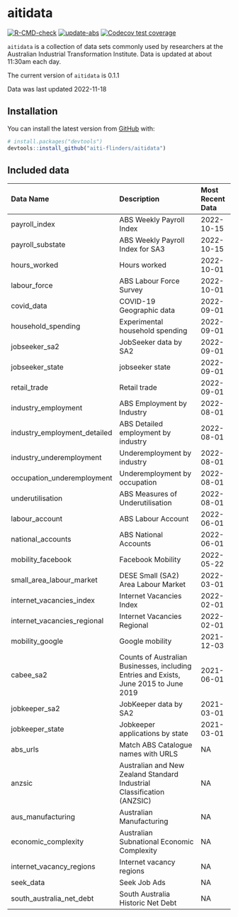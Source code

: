 
<!-- README.md is generated from README.Rmd. Please edit that file -->

# aitidata

<!-- badges: start -->

[![R-CMD-check](https://github.com/aiti-flinders/aitidata/actions/workflows/R-CMD-check.yaml/badge.svg?branch=data_prep)](https://github.com/aiti-flinders/aitidata/actions/workflows/R-CMD-check.yaml)
[![update-abs](https://github.com/aiti-flinders/aitidata/workflows/update-abs/badge.svg)](https://github.com/aiti-flinders/aitidata/actions)
[![Codecov test
coverage](https://codecov.io/gh/aiti-flinders/aitidata/branch/master/graph/badge.svg)](https://app.codecov.io/gh/aiti-flinders/aitidata?branch=master)
<!-- badges: end -->

`aitidata` is a collection of data sets commonly used by researchers at
the Australian Industrial Transformation Institute. Data is updated at
about 11:30am each day.

The current version of `aitidata` is 0.1.1

Data was last updated 2022-11-18

## Installation

You can install the latest version from [GitHub](https://github.com/)
with:

``` r
# install.packages("devtools")
devtools::install_github("aiti-flinders/aitidata")
```

## Included data

| Data Name                      | Description                                                                           | Most Recent Data |
| :----------------------------- | :------------------------------------------------------------------------------------ | :--------------- |
| payroll\_index                 | ABS Weekly Payroll Index                                                              | 2022-10-15       |
| payroll\_substate              | ABS Weekly Payroll Index for SA3                                                      | 2022-10-15       |
| hours\_worked                  | Hours worked                                                                          | 2022-10-01       |
| labour\_force                  | ABS Labour Force Survey                                                               | 2022-10-01       |
| covid\_data                    | COVID-19 Geographic data                                                              | 2022-09-01       |
| household\_spending            | Experimental household spending                                                       | 2022-09-01       |
| jobseeker\_sa2                 | JobSeeker data by SA2                                                                 | 2022-09-01       |
| jobseeker\_state               | jobseeker state                                                                       | 2022-09-01       |
| retail\_trade                  | Retail trade                                                                          | 2022-09-01       |
| industry\_employment           | ABS Employment by Industry                                                            | 2022-08-01       |
| industry\_employment\_detailed | ABS Detailed employment by industry                                                   | 2022-08-01       |
| industry\_underemployment      | Underemployment by industry                                                           | 2022-08-01       |
| occupation\_underemployment    | Underemployment by occupation                                                         | 2022-08-01       |
| underutilisation               | ABS Measures of Underutilisation                                                      | 2022-08-01       |
| labour\_account                | ABS Labour Account                                                                    | 2022-06-01       |
| national\_accounts             | ABS National Accounts                                                                 | 2022-06-01       |
| mobility\_facebook             | Facebook Mobility                                                                     | 2022-05-22       |
| small\_area\_labour\_market    | DESE Small (SA2) Area Labour Market                                                   | 2022-03-01       |
| internet\_vacancies\_index     | Internet Vacancies Index                                                              | 2022-02-01       |
| internet\_vacancies\_regional  | Internet Vacancies Regional                                                           | 2022-02-01       |
| mobility\_google               | Google mobility                                                                       | 2021-12-03       |
| cabee\_sa2                     | Counts of Australian Businesses, including Entries and Exists, June 2015 to June 2019 | 2021-06-01       |
| jobkeeper\_sa2                 | JobKeeper data by SA2                                                                 | 2021-03-01       |
| jobkeeper\_state               | Jobkeeper applications by state                                                       | 2021-03-01       |
| abs\_urls                      | Match ABS Catalogue names with URLS                                                   | NA               |
| anzsic                         | Australian and New Zealand Standard Industrial Classification (ANZSIC)                | NA               |
| aus\_manufacturing             | Australian Manufacturing                                                              | NA               |
| economic\_complexity           | Australian Subnational Economic Complexity                                            | NA               |
| internet\_vacancy\_regions     | Internet vacancy regions                                                              | NA               |
| seek\_data                     | Seek Job Ads                                                                          | NA               |
| south\_australia\_net\_debt    | South Australia Historic Net Debt                                                     | NA               |
